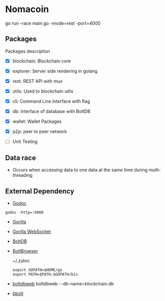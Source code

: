 # Nomacoin

go run -race main.go -mode=rest -port=4000

## Packages

Packages description

- [x] blockchain: Blockchain core

- [x] explorer: Server side rendering in golang

- [x] rest: REST API with mux

- [x] utils: Used to blockchain utils

- [x] cli: Command Line Interface with flag

- [x] db: Interface of database with BoltDB

- [x] wallet: Wallet Packages

- [x] p2p: peer to peer network

- [ ] Unit Testing

## Data race

- Occurs when accessing data to one data at the same time during multi-threading

## External Dependency

- [Godoc](https://pkg.go.dev/golang.org/x/tools/cmd/godoc)

```
godoc -http=:6060
```

- [Gorilla](https://github.com/gorilla/mux)

- [Gorilla WebSocket](https://pkg.go.dev/github.com/gorilla/websocket)

- [BoltDB](https://github.com/boltdb/bolt)

- [BoltBrowser](https://github.com/br0xen/boltbrowser)

  ~/.zshrc

  ```
  export GOPATH=$HOME/go
  export PATH=$PATH:$GOPATH/bin
  ```

- [boltdbweb](https://github.com/evnix/boltdbweb)
  boltdbweb --db-name=blockchain.db

- [bbolt](https://github.com/etcd-io/bbolt)
